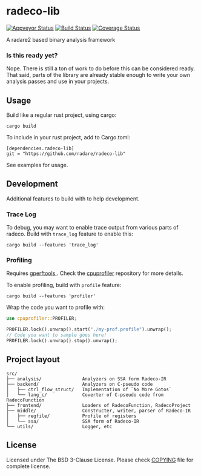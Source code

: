 # radeco-lib

[![Appveyor Status](https://ci.appveyor.com/api/projects/status/t8dujay25g31sxia?svg=true)](https://ci.appveyor.com/project/radare/radeco-lib-8ycg0)
[![Build Status](https://travis-ci.org/radareorg/radeco-lib.svg?branch=master)](https://travis-ci.org/radareorg/radeco-lib)
[![Coverage Status](https://coveralls.io/repos/github/radare/radeco-lib/badge.svg?branch=master)](https://coveralls.io/github/radare/radeco-lib?branch=master)

A radare2 based binary analysis framework


### Is this ready yet?

Nope. There is still a ton of work to do before this can be considered ready.
That said, parts of the library are already stable enough to write your own
analysis passes and use in your projects.


## Usage

Build like a regular rust project, using cargo:

`cargo build`

To include in your rust project, add to Cargo.toml:

```
[dependencies.radeco-lib]
git = "https://github.com/radare/radeco-lib"
```

See examples for usage.

## Development

Additional features to build with to help development.

### Trace Log

To debug, you may want to enable trace output from various parts of radeco.
Build with `trace_log` feature to enable this:

`cargo build --features 'trace_log'`


### Profiling

Requires [gperftools ](https://github.com/gperftools/gperftools). Check the
[cpuprofiler](https://github.com/AtheMathmo/cpuprofiler) repository for more details.

To enable profiling, build with `profile` feature:

`cargo build --features 'profiler'`

Wrap the code you want to profile with:

```rust
use cpuprofiler::PROFILER;

PROFILER.lock().unwrap().start("./my-prof.profile").unwrap();
// Code you want to sample goes here!
PROFILER.lock().unwrap().stop().unwrap();
```

## Project layout

```
src/
├── analysis/               Analyzers on SSA form Radeco-IR
├── backend/                Analyzers on C-pseudo code
│   ├── ctrl_flow_struct/   Implementation of `No More Gotos`
│   └── lang_c/             Coverter of C-pseudo code from RadecoFunction
├── frontend/               Loaders of RadecoFunction, RadecoProject
├── middle/                 Constructer, writer, parser of Radeco-IR
│   ├── regfile/            Profile of registers
│   └── ssa/                SSA form of Radeco-IR
└── utils/                  Logger, etc
```

## License
Licensed under The BSD 3-Clause License. Please check [COPYING](https://github.com/radare/radeco-lib/blob/master/COPYING) file for
complete license.
